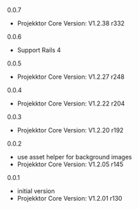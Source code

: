 0.0.7
- Projekktor Core Version: V1.2.38 r332

0.0.6
- Support Rails 4

0.0.5
- Projekktor Core Version: V1.2.27 r248

0.0.4
- Projekktor Core Version: V1.2.22 r204

0.0.3
- Projekktor Core Version: V1.2.20 r192

0.0.2
- use asset helper for background images
- Projekktor Core Version: V1.2.05 r145

0.0.1
- initial version
- Projekktor Core Version: V1.2.01 r130
